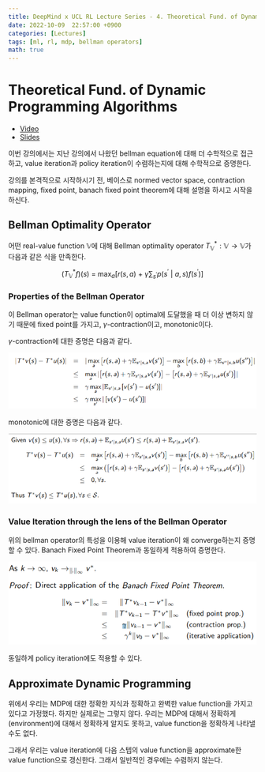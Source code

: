 ```yaml
---
title: DeepMind x UCL RL Lecture Series - 4. Theoretical Fund. of Dynamic Programming Algorithms
date: 2022-10-09  22:57:00 +0900
categories: [Lectures]
tags: [ml, rl, mdp, bellman operators]
math: true
---
```


# Theoretical Fund. of Dynamic Programming Algorithms

- [Video](https://www.youtube.com/watch?v=XpbLq7rIJAA&list=PLqYmG7hTraZDVH599EItlEWsUOsJbAodm&index=4&ab_channel=DeepMind)
- [Slides](https://storage.googleapis.com/deepmind-media/UCL%20x%20DeepMind%202021/Lecture%204%20-%20Theoretical%20Fundamentals%20of%20DP%20Algorithms.pdf)


이번 강의에서는 지난 강의에서 나왔던 bellman equation에 대해 더 수학적으로 접근하고, value iteration과 policy iteration이 수렴하는지에 대해 수학적으로 증명한다.

강의를 본격적으로 시작하시기 전, 베이스로 normed vector space, contraction mapping, fixed point, banach fixed point theorem에 대해 설명을 하시고 시작을 하신다.


## Bellman Optimality Operator

어떤 real-value function $\mathbb{V}$에 대해 Bellman optimality operator $T_\mathbb{V}^* : \mathbb{V} \rightarrow \mathbb{V}$가 다음과 같은 식을 만족한다.

$$
(T_\mathbb{V}^*f)(s)\ =\ \max_a \Biggl [r(s,a)\ +\ \gamma \sum_{s^\prime}p(s^\prime\ |\ a, s)f(s^\prime) \Biggr]
$$

### Properties of the Bellman Operator

이 Bellman operator는 value function이 optimal에 도달했을 때 더 이상 변하지 않기 때문에 fixed point를 가지고, $\gamma$-contraction이고, monotonic이다.

$\gamma$-contraction에 대한 증명은 다음과 같다.

![gamma-contraction proof](/assets/images/gamma-contraction_proof.PNG)

monotonic에 대한 증명은 다음과 같다.

![monotonic proof](/assets/images/monotonic_proof.PNG)

### Value Iteration through the lens of the Bellman Operator

위의 bellman operator의 특성을 이용해 value iteration이 왜 converge하는지 증명할 수 있다. Banach Fixed Point Theorem과 동일하게 적용하여 증명한다.

![monotonic proof](/assets/images/value_iteration_proof.PNG)

동일하게 policy iteration에도 적용할 수 있다.


## Approximate Dynamic Programming

위에서 우리는 MDP에 대한 정확한 지식과 정확하고 완벽한 value function을 가지고 있다고 가정했다. 하지만 실제로는 그렇지 않다. 우리는 MDP에 대해서 정확하게(environment)에 대해서 정확하게 알지도 못하고, value function을 정확하게 나타낼 수도 없다.

그래서 우리는 value iteration에 다음 스텝의 value function을 approximate한 value function으로 갱신한다. 그래서 일반적인 경우에는 수렴하지 않는다.

